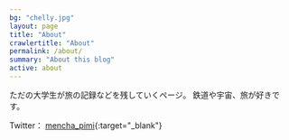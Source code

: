 ```yaml
---
bg: "chelly.jpg"
layout: page
title: "About"
crawlertitle: "About"
permalink: /about/
summary: "About this blog"
active: about
---
```

ただの大学生が旅の記録などを残していくページ。
鉄道や宇宙、旅が好きです。

Twitter： [mencha_pimi](https://twitter.com/mencha_pimi){:target="_blank"}
